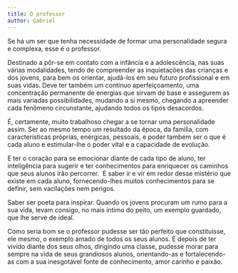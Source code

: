 ```yaml
---
title: O professor
author: Gabriel
---
```


Se há um ser que tenha necessidade de formar uma personalidade segura e complexa, esse é o professor.

Destinado a pôr-se em contato com a infância e a adolescência, nas suas várias modalidades, tendo de compreender as inquietações das crianças e dos jovens, para bem os orientar, ajudá-los em seu futuro profissional e em suas vidas. Deve ter também um contínuo aperfeiçoamento, uma concentração permanente de energias que sirvam de base e assegurem as mais variadas possibilidades, mudando a si mesmo, chegando a apreender cada fenômeno circunstante, ajudando todos os tipos desacordos.

É, certamente, muito trabalhoso chegar a se tornar uma personalidade assim. Ser ao mesmo tempo um resultado da época, da família, com características próprias, enérgicas, pessoais, e poder também ser o que é cada aluno e estimular-lhe o poder vital e a capacidade de evolução. 

E ter o coração para se emocionar diante de cada tipo de aluno, ter inteligência para sugerir e ter conhecimentos para enriquecer os caminhos que seus alunos irão percorrer. 
E saber ir e vir em redor desse mistério que existe em cada aluno, fornecendo-lhes muitos conhecimentos para se definir, sem vacilações nem perigos.

Saber ser poeta para inspirar. Quando os jovens procuram um rumo para a sua vida, levam consigo, no mais íntimo do peito, um exemplo guardado, que lhe serve de ideal. 

Como seria bom se o professor pudesse ser tão perfeito que constituísse, ele mesmo, o exemplo amado de todos os seus alunos. E depois de ter vivido diante dos seus olhos, dirigindo uma classe, pudesse morar para sempre na vida de seus grandiosos alunos, orientando-as e fortalecendo-as com a sua inesgotável fonte de conhecimento, amor carinho e paixão. 
